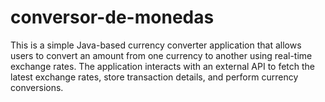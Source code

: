 # conversor-de-monedas
This is a simple Java-based currency converter application that allows users to convert an amount from one currency to another using real-time exchange rates. The application interacts with an external API to fetch the latest exchange rates, store transaction details, and perform currency conversions.
